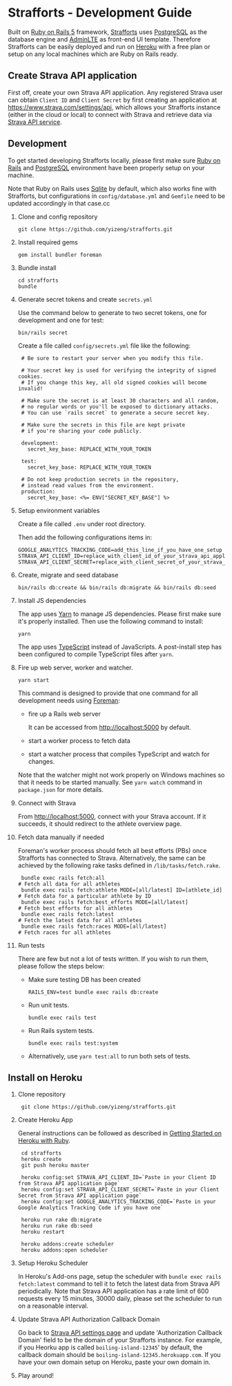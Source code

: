 # Strafforts - Development Guide

Built on [Ruby on Rails 5][Ruby on Rails] framework,
[Strafforts][Strafforts] uses [PostgreSQL][PostgreSQL] as the database engine and [AdminLTE][AdminLTE] as front-end UI template.
Therefore Strafforts can be easily deployed and run on [Heroku][Heroku]
with a free plan or setup on any local machines which are Ruby on Rails ready.

## Create Strava API application

First off, create your own Strava API application.
Any registered Strava user can obtain `Client ID` and `Client Secret`
by first creating an application at <https://www.strava.com/settings/api>,
which allows your Strafforts instance (either in the cloud or local) to connect with Strava
and retrieve data via [Strava API service][Strava API].

## Development

To get started developing Strafforts locally,
please first make sure [Ruby on Rails][Ruby on Rails]
and [PostgreSQL][PostgreSQL] environment have been properly setup on your machine.

Note that Ruby on Rails uses [Sqlite][Sqlite] by default, which also works fine with Strafforts,
but configurations in `config/database.yml` and `Gemfile` need to be updated accordingly in that case.cc

1. Clone and config repository

       git clone https://github.com/yizeng/strafforts.git

1. Install required gems

       gem install bundler foreman

1. Bundle install

       cd strafforts
       bundle

1. Generate secret tokens and create `secrets.yml`

    Use the command below to generate to two secret tokens, one for development and one for test:

       bin/rails secret

    Create a file called `config/secrets.yml` file like the following:

        # Be sure to restart your server when you modify this file.

        # Your secret key is used for verifying the integrity of signed cookies.
        # If you change this key, all old signed cookies will become invalid!

        # Make sure the secret is at least 30 characters and all random,
        # no regular words or you'll be exposed to dictionary attacks.
        # You can use `rails secret` to generate a secure secret key.

        # Make sure the secrets in this file are kept private
        # if you're sharing your code publicly.

        development:
          secret_key_base: REPLACE_WITH_YOUR_TOKEN

        test:
          secret_key_base: REPLACE_WITH_YOUR_TOKEN

        # Do not keep production secrets in the repository,
        # instead read values from the environment.
        production:
          secret_key_base: <%= ENV["SECRET_KEY_BASE"] %>

1. Setup environment variables

    Create a file called `.env` under root directory.

    Then add the following configurations items in:

       GOOGLE_ANALYTICS_TRACKING_CODE=add_this_line_if_you_have_one_setup
       STRAVA_API_CLIENT_ID=replace_with_client_id_of_your_strava_api_application
       STRAVA_API_CLIENT_SECRET=replace_with_client_secret_of_your_strava_api_application

1. Create, migrate and seed database

       bin/rails db:create && bin/rails db:migrate && bin/rails db:seed

1. Install JS dependencies

    The app uses [Yarn][Yarn] to manage JS dependencies. Please first make sure it's properly installed. Then use the following command to install:

       yarn

    The app uses [TypeScript][TypeScript] instead of JavaScripts. A post-install step has been configured to compile TypeScript files after `yarn`.

1. Fire up web server, worker and watcher.

       yarn start

      This command is designed to provide that one command for all development needs using [Foreman][Foreman]:
      - fire up a Rails web server

        It can be accessed from <http://localhost:5000> by default.
      - start a worker process to fetch data
      - start a watcher process that compiles TypeScript and watch for changes.

      Note that the watcher might not work properly on Windows machines so that it needs to be started manually. See `yarn watch` command in `package.json` for more details.

1. Connect with Strava

      From <http://localhost:5000>, connect with your Strava account.
      If it succeeds, it should redirect to the athlete overview page.

1. Fetch data manually if needed

    Foreman's worker process should fetch all best efforts (PBs) once Strafforts has connected to Strava. Alternatively, the same can be achieved by the following rake tasks defined in `/lib/tasks/fetch.rake`.

        bundle exec rails fetch:all                                       # Fetch all data for all athletes
        bundle exec rails fetch:athlete MODE=[all/latest] ID=[athlete_id] # Fetch data for a particular athlete by ID
        bundle exec rails fetch:best_efforts MODE=[all/latest]            # Fetch best efforts for all athletes
        bundle exec rails fetch:latest                                    # Fetch the latest data for all athletes
        bundle exec rails fetch:races MODE=[all/latest]                   # Fetch races for all athletes

1. Run tests

      There are few but not a lot of tests written. If you wish to run them, please follow the steps below:

      - Make sure testing DB has been created

            RAILS_ENV=test bundle exec rails db:create

      - Run unit tests.

            bundle exec rails test

      - Run Rails system tests.

            bundle exec rails test:system

      - Alternatively, use `yarn test:all` to run both sets of tests.

## Install on Heroku

1. Clone repository

        git clone https://github.com/yizeng/strafforts.git

1. Create Heroku App

    General instructions can be followed as described in [Getting Started on Heroku with Ruby](https://devcenter.heroku.com/articles/getting-started-with-ruby#introduction).

        cd strafforts
        heroku create
        git push heroku master

        heroku config:set STRAVA_API_CLIENT_ID=`Paste in your Client ID from Strava API application page`
        heroku config:set STRAVA_API_CLIENT_SECRET=`Paste in your Client Secret from Strava API application page`
        heroku config:set GOOGLE_ANALYTICS_TRACKING_CODE=`Paste in your Google Analytics Tracking Code if you have one`

        heroku run rake db:migrate
        heroku run rake db:seed
        heroku restart

        heroku addons:create scheduler
        heroku addons:open scheduler

1. Setup Heroku Scheduler

    In Heroku's Add-ons page, setup the scheduler with `bundle exec rails fetch:latest` command
    to tell it to fetch the latest data from Strava API periodically.
    Note that Strava API application has a rate limit of 600 requests every 15 minutes, 30000 daily,
    please set the scheduler to run on a reasonable interval.

1. Update Strava API Authorization Callback Domain

    Go back to [Strava API settings page][Strava API settings page]
    and update 'Authorization Callback Domain' field to be the domain of your Strafforts instance.
    For example, if you Heorku app is called `boiling-island-12345`' by default,
    the callback domain should be `boiling-island-12345.herokuapp.com`.
    If you have your own domain setup on Heroku, paste your own domain in.

1. Play around!

[Strava API]: https://strava.github.io/api/
[Strava API settings page]: https://www.strava.com/settings/api
[estimated best efforts]: https://support.strava.com/hc/en-us/articles/216917127-Estimated-Best-Efforts-for-Running
[Strafforts]: https:/www.strafforts.com
[strava-best-efforts]: https://github.com/yizeng/strava-best-efforts
[yizeng.me]: http://yizeng.me
[License]: https://raw.github.com/yizeng/strafforts/master/LICENSE
[Ruby on Rails]: http://rubyonrails.org/
[PostgreSQL]: https://www.postgresql.org/
[AdminLTE]: https://github.com/almasaeed2010/AdminLTE
[Sqlite]: https://sqlite.org/
[Heroku]: https://www.heroku.com/
[Foreman]: https://github.com/ddollar/foreman
[Yarn]: https://yarnpkg.com/en/
[TypeScript]: https://www.typescriptlang.org/